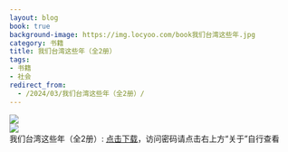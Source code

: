 ```yaml
---
layout: blog
book: true
background-image: https://img.locyoo.com/book我们台湾这些年.jpg
category: 书籍
title: 我们台湾这些年（全2册）
tags:
- 书籍
- 社会
redirect_from:
  - /2024/03/我们台湾这些年（全2册）/
---
```

![](https://img.locyoo.com/book我们台湾这些年.jpg)
<br>
![](https://img.locyoo.com/book我们台湾这些年2.jpg)
<br>
我们台湾这些年（全2册）: <a name = "ref1" href="https://url18.ctfile.com/d/50983618-60941611-0e8fe7?p=3619">点击下载</a>，访问密码请点击右上方“关于”自行查看